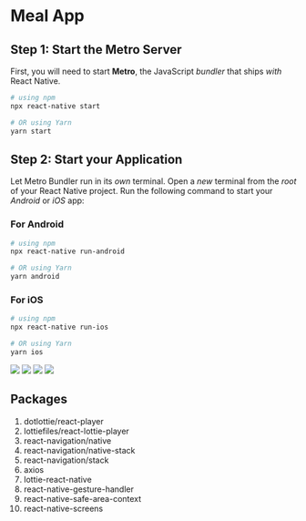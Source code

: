 

# Meal App

## Step 1: Start the Metro Server

First, you will need to start **Metro**, the JavaScript _bundler_ that ships _with_ React Native.

```bash
# using npm
npx react-native start

# OR using Yarn
yarn start
```

## Step 2: Start your Application

Let Metro Bundler run in its _own_ terminal. Open a _new_ terminal from the _root_ of your React Native project. Run the following command to start your _Android_ or _iOS_ app:

### For Android

```bash
# using npm
npx react-native run-android

# OR using Yarn
yarn android
```

### For iOS

```bash
# using npm
npx react-native run-ios

# OR using Yarn
yarn ios
```

![](../Assets/Screenshot_1703775662.png)
![](../Assets/Screenshot_1703775666.png)
![](../Assets/Screenshot_1703775669.png)
![](../Assets/Screenshot_1703775684.png)

## Packages

1. dotlottie/react-player
2. lottiefiles/react-lottie-player
3. react-navigation/native
4. react-navigation/native-stack
5. react-navigation/stack
6. axios
6. lottie-react-native
7. react-native-gesture-handler
17. react-native-safe-area-context
8. react-native-screens